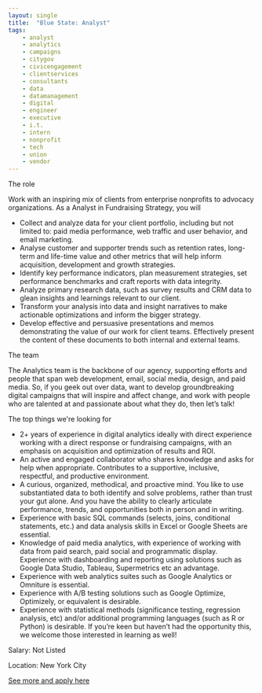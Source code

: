 ```yaml
---
layout: single
title:  "Blue State: Analyst"
tags: 
    - analyst
    - analytics
    - campaigns
    - citygov
    - civicengagement
    - clientservices
    - consultants
    - data
    - datamanagement
    - digital
    - engineer
    - executive
    - i.t.
    - intern
    - nonprofit
    - tech
    - union
    - vendor
---
```

The role

Work with an inspiring mix of clients from enterprise nonprofits to advocacy organizations. As a Analyst in Fundraising Strategy, you will
* Collect and analyze data for your client portfolio, including but not limited to: paid media performance, web traffic and user behavior, and email marketing.
* Analyse customer and supporter trends such as retention rates, long-term and life-time value and other metrics that will help inform acquisition, development and growth strategies.
* Identify key performance indicators, plan measurement strategies, set performance benchmarks and craft reports with data integrity.
* Analyze primary research data, such as survey results and CRM data to glean insights and learnings relevant to our client.
* Transform your analysis into data and insight narratives to make actionable optimizations and inform the bigger strategy.
* Develop effective and persuasive presentations and memos demonstrating the value of our work for client teams. Effectively present the content of these documents to both internal and external teams.

The team

The Analytics team is the backbone of our agency, supporting efforts and people that span web development, email, social media, design, and paid media. So, if you geek out over data, want to develop groundbreaking digital campaigns that will inspire and affect change, and work with people who are talented at and passionate about what they do, then let’s talk!

The top things we're looking for
* 2+ years of experience in digital analytics ideally with direct experience working with a direct response or fundraising campaigns, with an emphasis on acquisition and optimization of results and ROI.
* An active and engaged collaborator who shares knowledge and asks for help when appropriate. Contributes to a supportive, inclusive, respectful, and productive environment.
* A curious, organized, methodical, and proactive mind. You like to use substantiated data to both identify and solve problems, rather than trust your gut alone. And you have the ability to clearly articulate performance, trends, and opportunities both in person and in writing.
* Experience with basic SQL commands (selects, joins, conditional statements, etc.) and data analysis skills in Excel or Google Sheets are essential.
* Knowledge of paid media analytics, with experience of working with data from paid search, paid social and programmatic display. Experience with dashboarding and reporting using solutions such as Google Data Studio, Tableau, Supermetrics etc an advantage.
* Experience with web analytics suites such as Google Analytics or Omniture is essential.
* Experience with A/B testing solutions such as Google Optimize, Optimizely, or equivalent is desirable.
* Experience with statistical methods (significance testing, regression analysis, etc) and/or additional programming languages (such as R or Python) is desirable. If you’re keen but haven’t had the opportunity this, we welcome those interested in learning as well!

Salary: Not Listed

Location: New York City


[See more and apply here](https://www.bluestate.co/careers/job/?gh_jid=2237102)
